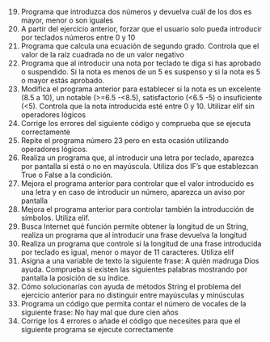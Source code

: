 19. Programa que introduzca dos números y devuelva cuál de los dos es mayor, menor o son
iguales
20. A partir del ejercicio anterior, forzar que el usuario solo pueda introducir por teclados
números entre 0 y 10
21. Programa que calcula una ecuación de segundo grado. Controla que el valor de la raíz
cuadrada no de un valor negativo
22. Programa que al introducir una nota por teclado te diga si has aprobado o suspendido.
Si la nota es menos de un 5 es suspenso y si la nota es 5 o mayor estás aprobado.
23. Modifica el programa anterior para establecer si la nota es un excelente (8.5 a 10), un
notable (>=6.5 -<8.5), satisfactorio (<6.5 -5) o insuficiente (<5). Controla que la nota
introducida esté entre 0 y 10. Utilizar elif sin operadores lógicos
24. Corrige los errores del siguiente código y comprueba que se ejecuta correctamente
25. Repite el programa número 23 pero en esta ocasión utilizando operadores lógicos.
26. Realiza un programa que, al introducir una letra por teclado, aparezca por pantalla si
está o no en mayúscula. Utiliza dos IF’s que establezcan True o False a la condición.
27. Mejora el programa anterior para controlar que el valor introducido es una letra y en
caso de introducir un número, aparezca un aviso por pantalla
28. Mejora el programa anterior para controlar también la introducción de símbolos. Utiliza
elif.
29. Busca Internet qué función permite obtener la longitud de un String, realiza un programa
que al introducir una frase devuelva la longitud
30. Realiza un programa que controle si la longitud de una frase introducida por teclado es
igual, menor o mayor de 11 caracteres. Utiliza elif
31. Asigna a una variable de texto la siguiente frase: A quién madruga Dios ayuda.
Comprueba si existen las siguientes palabras mostrando por pantalla la posición de su
índice.
32. Cómo solucionarías con ayuda de métodos String el problema del ejercicio anterior para
no distinguir entre mayúsculas y minúsculas
33. Programa un código que permita contar el número de vocales de la siguiente frase: No
hay mal que dure cien años
34. Corrige los 4 errores o añade el código que necesites para que el siguiente programa se
ejecute correctamente
